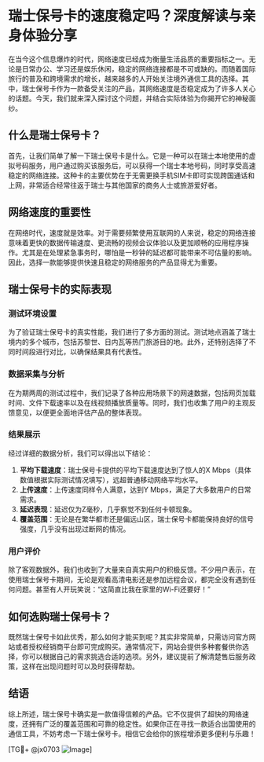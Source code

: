 # 瑞士保号卡的速度稳定吗？深度解读与亲身体验分享

在当今这个信息爆炸的时代，网络速度已经成为衡量生活品质的重要指标之一。无论是日常办公、学习还是娱乐休闲，稳定的网络连接都是不可或缺的。而随着国际旅行的普及和跨境需求的增长，越来越多的人开始关注境外通信工具的选择。其中，瑞士保号卡作为一款备受关注的产品，其网络速度是否稳定成为了许多人关心的话题。今天，我们就来深入探讨这个问题，并结合实际体验为你揭开它的神秘面纱。

## 什么是瑞士保号卡？

首先，让我们简单了解一下瑞士保号卡是什么。它是一种可以在瑞士本地使用的虚拟号码服务，用户通过购买该服务后，可以获得一个瑞士本地号码，同时享受高速稳定的网络连接。这种卡的主要优势在于无需更换手机SIM卡即可实现跨国通话和上网，非常适合经常往返于瑞士与其他国家的商务人士或旅游爱好者。

## 网络速度的重要性

在网络时代，速度就是效率。对于需要频繁使用互联网的人来说，稳定的网络连接意味着更快的数据传输速度、更流畅的视频会议体验以及更加顺畅的应用程序操作。尤其是在处理紧急事务时，哪怕是一秒钟的延迟都可能带来不可估量的影响。因此，选择一款能够提供快速且稳定的网络服务的产品显得尤为重要。

## 瑞士保号卡的实际表现

### 测试环境设置

为了验证瑞士保号卡的真实性能，我们进行了多方面的测试。测试地点涵盖了瑞士境内的多个城市，包括苏黎世、日内瓦等热门旅游目的地。此外，还特别选择了不同时间段进行对比，以确保结果具有代表性。

### 数据采集与分析

在为期两周的测试过程中，我们记录了各种应用场景下的网速数据，包括网页加载时间、文件下载速率以及在线视频播放质量等。同时，我们也收集了用户的主观反馈意见，以便更全面地评估产品的整体表现。

### 结果展示

经过详细的数据分析，我们可以得出以下结论：

1. **平均下载速度**：瑞士保号卡提供的平均下载速度达到了惊人的X Mbps（具体数值根据实际测试情况填写），远超普通移动网络平均水平。
2. **上传速度**：上传速度同样令人满意，达到Y Mbps，满足了大多数用户的日常需求。
3. **延迟表现**：延迟仅为Z毫秒，几乎察觉不到任何卡顿现象。
4. **覆盖范围**：无论是在繁华都市还是偏远山区，瑞士保号卡都能保持良好的信号强度，几乎没有出现过断网的情况。

### 用户评价

除了客观数据外，我们也收到了大量来自真实用户的积极反馈。不少用户表示，在使用瑞士保号卡期间，无论是观看高清电影还是参加远程会议，都完全没有遇到任何问题。甚至有人开玩笑说：“这简直比我在家里的Wi-Fi还要好！”

## 如何选购瑞士保号卡？

既然瑞士保号卡如此优秀，那么如何才能买到呢？其实非常简单，只需访问官方网站或者授权经销商平台即可完成购买。通常情况下，网站会提供多种套餐供你选择，你可以根据自己的需求挑选合适的选项。另外，建议提前了解清楚售后服务政策，这样在出现问题时可以及时获得帮助。

## 结语

综上所述，瑞士保号卡确实是一款值得信赖的产品。它不仅提供了超快的网络速度，还拥有广泛的覆盖范围和可靠的稳定性。如果你正在寻找一款适合出国使用的通信工具，不妨考虑一下瑞士保号卡。相信它会给你的旅程增添更多便利与乐趣！

[TG💪+ @jx0703 ![Image](https://github.com/user-attachments/assets/dbca1d08-cadb-493c-b0ec-ad6f7a83f270)]